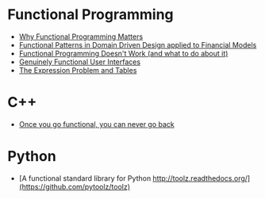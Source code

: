 Functional Programming
======================
* [Why Functional Programming Matters](http://www.cs.kent.ac.uk/people/staff/dat/miranda/whyfp90.pdf)
* [Functional Patterns in Domain Driven Design applied to Financial Models](http://www.infoq.com/presentations/functional-ddd-financial)
* [Functional Programming Doesn't Work (and what to do about it)](http://prog21.dadgum.com/54.html)
* [Genuinely Functional User Interfaces](http://haskell.cs.yale.edu/wp-content/uploads/2011/02/genuinely-functional-guis.pdf)
* [The Expression Problem and Tables](http://joelburget.com/the-expression-problem-and-tables/)

# C++
* [Once you go functional, you can never go back](http://zx.rs/5/Once-you-go-functional,-you-can-never-go-back/)

# Python
* [A functional standard library for Python http://toolz.readthedocs.org/](https://github.com/pytoolz/toolz)